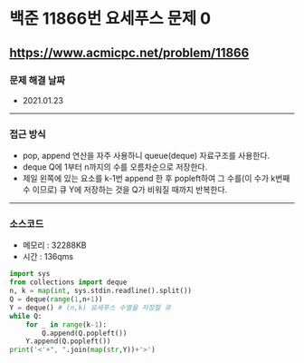 # 백준 11866번 요세푸스 문제 0
https://www.acmicpc.net/problem/11866
---

### 문제 해결 날짜
- 2021.01.23
---

### 접근 방식
- pop, append 연산을 자주 사용하니 queue(deque) 자료구조를 사용한다.
- deque Q에 1부터 n까지의 수를 오름차순으로 저장한다.
- 제일 왼쪽에 있는 요소를 k-1번 append 한 후 popleft하여 그 수를(이 수가 k번째 수 이므로) 큐 Y에 저장하는 것을 Q가 비워질 때까지 반복한다.
---

### 소스코드
- 메모리 : 32288KB
- 시간 : 136qms
```Python
import sys
from collections import deque
n, k = map(int, sys.stdin.readline().split())
Q = deque(range(1,n+1))
Y = deque() # (n,k) 요세푸스 수열을 저장할 큐
while Q:
    for _ in range(k-1):
        Q.append(Q.popleft())
    Y.append(Q.popleft())
print('<'+", ".join(map(str,Y))+'>')
```